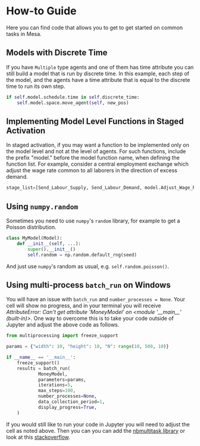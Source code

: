 # How-to Guide

Here you can find code that allows you to get to get started on common tasks in Mesa.

## Models with Discrete Time

If you have `Multiple` type agents and one of them has time attribute you can still build a model that is run by discrete time. In this example, each step of the model, and the agents have a time attribute that is equal to the discrete time to run its own step.

```python
if self.model.schedule.time in self.discrete_time:
    self.model.space.move_agent(self, new_pos)
```

## Implementing Model Level Functions in Staged Activation

In staged activation, if you may want a function to be implemented only on the model level and not at the level of agents.
For such functions, include the prefix "model." before the model function name, when defining the function list.
For example, consider a central employment exchange which adjust the wage rate common to all laborers
in the direction of excess demand.

```python
stage_list=[Send_Labour_Supply, Send_Labour_Demand, model.Adjust_Wage_Rate] self.schedule = StagedActivation(self,stage_list,shuffle=True)
```

## Using `numpy.random`

Sometimes you need to use `numpy`'s `random` library, for example to get a Poisson distribution.

```python
class MyModel(Model):
    def __init__(self, ...):
        super().__init__()
        self.random = np.random.default_rng(seed)
```

And just use `numpy`'s random as usual, e.g. `self.random.poisson()`.

## Using multi-process `batch_run` on Windows

You will have an issue with `batch_run` and `number_processes = None`. Your cell will
show no progress, and in your terminal you will receive *AttributeError: Can't get attribute 'MoneyModel' on
\<module '\_\_main\_\_' (built-in)>*. One way to overcome this is to take your code outside of Jupyter and adjust the above
code as follows.

```python
from multiprocessing import freeze_support

params = {"width": 10, "height": 10, "N": range(10, 500, 10)}

if __name__ == '__main__':
    freeze_support()
    results = batch_run(
            MoneyModel,
            parameters=params,
            iterations=5,
            max_steps=100,
            number_processes=None,
            data_collection_period=1,
            display_progress=True,
    )
```

If you would still like to run your code in Jupyter you will need to adjust the cell as noted above. Then you can
you can add the [nbmultitask library](https://nbviewer.org/github/micahscopes/nbmultitask/blob/39b6f31b047e8a51a0fcb5c93ae4572684f877ce/examples.ipynb)
or look at this [stackoverflow](https://stackoverflow.com/questions/50937362/multiprocessing-on-python-3-jupyter).
